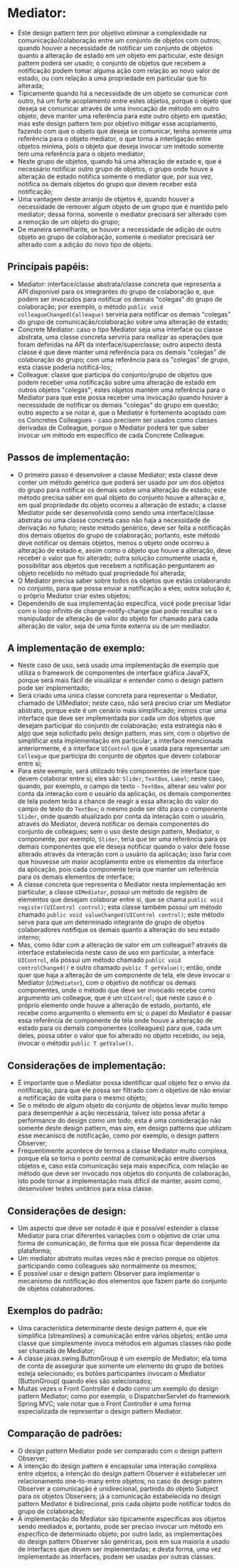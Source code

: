 # Mediator:
 - Este design pattern tem por objetivo eliminar a complexidade na comunicação/colaboração entre um conjunto
de objetos com outros; quando houver a necessidade de notificar um conjunto de objetos quanto a alteração de
estado em um objeto em particular, este design pattern poderá ser usado; o conjunto de objetos que recebem a
notificação podem tomar alguma ação com relação ao novo valor de estado, ou com relação a uma propriedade em
particular que foi alterada;
 - Tipicamente quando há a necessidade de um objeto se comunicar com outro, há um forte acoplamento entre
estes objetos, porque o objeto que deseja se comunicar através de uma invocação de método em outro objeto,
deve manter uma referência para este outro objeto em questão; mas este design pattern tem por objetivo
mitigar esse acoplamento, fazendo com que o objeto que deseja se comunicar, tenha somente uma referência
para o objeto mediator, o que torna a interligação entre objetos minima, pois o objeto que deseja invocar um
método somente tem uma referência para o objeto mediator;
 - Neste grupo de objetos, quando há uma alteração de estado e, que é necessário notificar outro grupo de
objetos, o grupo onde houve a alteração de estado notifica somente o mediator que, por sua vez, notifica os
demais objetos do grupo que devem receber esta notificação;
 - Uma vantagem deste arranjo de objetos é, quando houver a necessidade de remover algum objeto de um grupo
que é mantido pelo mediator; dessa forma, somente o mediator precisará ser alterado com a remoção de um
objeto do grupo;
 - De maneira semelhante, se houver a necessidade de adição de outro objeto ao grupo de colaboração, somente
o mediator precisará ser alterado com a adição do novo tipo de objeto.

## Principais papéis:
 - Mediator: interface/classe abstrata/classe concreta que representa a API disponível para os integrantes
do grupo de colaboração e, que podem ser invocados para notificar os demais "colegas" do grupo de
colaboração; por exemplo, o método `public void colleagueChanged(Colleague)` serviria para notificar os
demais "colegas" do grupo de comunicação/colaboração sobre uma alteração de estado;
 - Concrete Mediator: caso o tipo Mediator seja uma interface ou classe abstrata, uma classe concreta serviria
para realizar as operações que foram definidas na API da interface/superclasse; outro aspecto desta classe é
que deve manter uma referência para os demais "colegas" de colaboração do grupo; com uma referência para os
"colegas" de grupo, esta classe poderia notificá-los;
- Colleague: classe que participa do conjunto/grupo de objetos que podem receber uma notificação sobre uma
alteração de estado em outros objetos "colegas"; estes objetos mantém uma referência para o Mediator para que
este possa receber uma invocação quando houver a necessidade de notificar os demais "colegas" do grupo em
questão; outro aspecto a se notar é, que o Mediator é fortemente acoplado com os Concretes Colleagues - caso
precisem ser usados como classes derivadas de Colleague, porque o Mediator poderá ter que saber invocar um
método em específico de cada Concrete Colleague.

## Passos de implementação:
 - O primeiro passo é desenvolver a classe Mediator; esta classe deve conter um método genérico que poderá ser
usado por um dos objetos do grupo para notificar os demais sobre uma alteração de estado; este método precisa
saber em qual objeto do conjunto houve a alteração e, em qual propriedade do objeto ocorreu a alteração de
estado; a classe Mediator pode ser desenvolvida como sendo uma interface/classe abstrata ou uma classe concreta
caso não haja a necessidade de derivação no futuro; neste método genérico, deve ser feita a notificação dos
demais objetos do grupo de colaboração; portanto, este método deve notificar os demais objetos, menos o objeto
onde ocorreu a alteração de estado e, assim como o objeto que houve a alteração, deve receber o valor que foi
alterado; outra solução comumente usada é, possibilitar aos objetos que recebem a notificação perguntarem ao
objeto recebido no método qual propriedade foi alterada;
 - O Mediator precisa saber sobre todos os objetos que estão colaborando no conjunto, para que possa enviar a
notificação a eles; outra solução é, o próprio Mediator criar estes objetos;
 - Dependendo de sua implementação específica, você pode precisar lidar com o loop infinito de
change-notify-change que pode resultar se o manipulador de alteração de valor do objeto for chamado para
cada alteração de valor, seja de uma fonte externa ou de um mediador.

## A implementação de exemplo:
 - Neste caso de uso, será usado uma implementação de exemplo que utiliza o framework de componentes de
interface gráfica JavaFX, porque será mais fácil de visualizar e entender como o design pattern pode ser
implementado;
 - Será criado uma única classe concreta para representar o Mediator, chamado de UIMediator; neste caso,
não será preciso criar um Mediator abstrato, porque este é um cenário mais simplificado; iremos criar
uma interface que deve ser implementada por cada um dos objetos que desejam participar do conjunto de
colaboração; esta estratégia não é algo que seja solicitado pelo design pattern, mas sim, com o objetivo
de simplificar esta implementação em particular; a interface mencionada anteriormente, é a interface
`UIControl` que é usada para representar um `Colleague` que participa do conjunto de objetos que devem
colaborar entre si;
 - Para este exemplo, será utilizado três componentes de interface que devem colaborar entre si; eles
são: `Slider`, `TextBox`, `Label`; neste caso, quando, por exemplo, o campo de texto - `TextBox`, alterar
seu valor por conta da interação com o usuário da aplicação, os demais componentes de tela podem terão a
chance de reagir a essa alteração do valor do campo de texto do `TextBox`; o mesmo pode ser dito para o
componente `Slider`, onde quando atualizado por conta da interação com o usuário, através do Mediator,
deverá notificar os demais componentes do conjunto de colleagues; sem o uso deste design pattern, Mediator,
o componente, por exemplo, `Slider`, teria que ter uma referência para os demais componentes que ele deseja
notificar quando o valor dele fosse alterado através da interação com o usuário da aplicação; isso faria com
que houvesse um maior acoplamento entre os elementos da interface da aplicação, pois cada componente teria
que manter um referência para os demais elementos de interface;
 - A classe concreta que representa o Mediator nesta implementação em particular, a classe  `UIMediator`,
possui um método de registro de elementos que desejam colaborar entre si, que se chama
`public void register(UIControl control)`; esta classe também possui um método chamado
`public void valueChanged(UIControl control)`; este método serve para que um determinado integrante do grupo
de objetos colaboradores notifique os demais quanto a alteração do seu estado interno;
 - Mas, como lidar com a alteração de valor em um colleague? através da interface estabelecida neste caso
de uso em particular, a interface `UIControl`, ela possui um método chamado `public void controlChanged()` e
outro chamado `public T getValue()`; então, onde quer que haja a alteração de um componente de tela, ele deve
invocar o Mediator (`UIMediator`), com o objetivo de notificar os demais componentes, onde o método que deve
ser invocado recebe como argumento um colleague, que é um `UIControl`; que neste caso é o próprio elemento onde
houve a alteração de estado, portanto, ele recebe como argumento o elemento em si; o papel do Mediator é passar
essa referência de componente de tela onde houve a alteração de estado para os demais componentes (colleagues)
para que, cada um deles, possa obter o valor que foi alterado no objeto recebido, ou seja, invocar o método
`public T getValue()`.

## Considerações de implementação:
 - É importante que o Mediator possa identificar qual objeto fez o envio da notificação, para que ele possa
ser filtrado com o objetivo de não enviar a notificação de volta para o mesmo objeto;
 - Se o método de algum objeto do conjunto de objetos levar muito tempo para desempenhar a ação necessária,
talvez isto possa afetar a performance do design como um todo; esta é uma consideração não somente deste
design pattern, mas sim, em design patterns que utilizam esse mecanisco de notificação, como por exemplo, o
design pattern Observer;
 - Frequentimente acontece de termos a classe Mediator muito complexa, porque ela se torna o ponto central
de comunicação entre diversos objetos e, caso esta comunicação seja mais específica, com relação ao método
que deve ser invocado nos objetos do conjunto de colaboração, isto pode tornar a implementação mais difícil
de manter, assim como, desenvolver testes unitários para essa classe.

## Considerações de design:
 - Um aspecto que deve ser notado é que é possível estender a classe Mediator para criar diferentes variações
com o objetivo de criar uma forma de comunicação, de forma que ele possa ficar dependente da plataforma;
 - Um mediator abstrato muitas vezes não é preciso porque os objetos participando como colleagues são
normalmente os mesmos;
 - É possível usar o design pattern Observer para implementar o mecanismo de notificação dos elementos que
fazem parte do conjunto de objetos colaboradores.

## Exemplos do padrão:
 - Uma característica determinante deste design pattern é, que ele simplifica (streamlines) a
comunicação entre vários objetos; então uma classe que simplesmente invoca métodos em algumas classes
não pode ser chamada de Mediator;
 - A classe javax.swing.ButtonGroup é um exemplo de Mediator; ela toma de conta de assegurar que somente
um elemento do grupo de botões esteja selecionado; os botôes participantes invocam o Mediator
(ButtonGroup) quando eles são selecionados;
 - Muitas vezes o Front Controller é dado como um exemplo do design pattern Mediator; como por exemplo,
o DispatcherServlet do framework Spring MVC; vale notar que o Front Controller é uma forma especializada
de representar o design pattern Mediator.

## Comparação de padrões:
 - O design pattern Mediator pode ser comparado com o design pattern Observer;
 - A intenção do design pattern é encapsular uma interação complexa entre objetos; a intenção do design
pattern Observer é estabelecer um relacionamento one-to-many entre objetos; no caso do design patern
Observer a comunicação é unidirecional, partindo do objeto Subject para os objetos Observers; já a
comunicação estabelecida no design pattern Mediator é bidirecional, pois cada objeto pode notificar todos
do grupo de colaboração;
 - A implementação do Mediator são tipicamente específicas aos objetos sendo mediados e, portanto, pode ser
preciso invocar um método em específico de determinado objeto; por outro lado, as implementações do design
pattern Observer são genéricas, pois em sua maioria é usado de interfaces que devem ser implementadas; e
desta forma, uma vez implementado as interfaces, podem ser usadas por outras classes.

